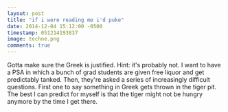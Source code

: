 ```yaml
---
layout: post
title: "if i were reading me i'd puke"
date: 2014-12-04 15:12:00 -0500
timestamp: 051214193837 
image: techne.png 
comments: true
---
```


Gotta make sure the Greek is justified. Hint: it's probably not. I want to have a PSA in which a bunch of grad students are given free liquor and get predictably tanked. Then, they're asked a series of increasingly difficult questions. First one to say something in Greek gets thrown in the tiger pit. The best I can predict for myself is that the tiger might not be hungry anymore by the time I get there. 
